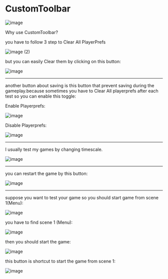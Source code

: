 # CustomToolbar


![image](https://user-images.githubusercontent.com/16706911/68547502-82885680-03f7-11ea-8b93-465e0ffc8207.png)



Why use CustomToolbar?

you have to follow 3 step to Clear All PlayerPrefs 

![image (2)](https://user-images.githubusercontent.com/16706911/68548191-52dd4c80-03ff-11ea-85b6-e9899ab04c34.jpg)

but you can easily Clear them by clicking on this button:

![image](https://user-images.githubusercontent.com/16706911/68548208-799b8300-03ff-11ea-8e97-3d119fa772b0.png)

____________

another button about saving is this button that prevent saving during the gameplay.because sometimes you have to Clear All playerprefs after each test so you can enable this toggle:

Enable Playerprefs:

![image](https://user-images.githubusercontent.com/16706911/68548261-2b3ab400-0400-11ea-8188-8ea0197f0f55.png)

Disable Playerprefs:

![image](https://user-images.githubusercontent.com/16706911/68548270-4279a180-0400-11ea-9353-384c8984ffe0.png)

____________

I usually test my games by changing timescale.

![image](https://user-images.githubusercontent.com/16706911/68548224-b23b5c80-03ff-11ea-9c1f-a23208c8bcf6.png)

____________

you can restart the game by this button:

![image](https://user-images.githubusercontent.com/16706911/68548250-f3337100-03ff-11ea-8389-3ef267ea0a82.png)


____________

suppose you want to test your game so you should start game from scene 1(Menu):

![image](https://user-images.githubusercontent.com/16706911/68548295-8371b600-0400-11ea-8737-a9da3d555df0.png)

you have to find scene 1 (Menu):

![image](https://user-images.githubusercontent.com/16706911/68548309-c2a00700-0400-11ea-9740-128368bd801a.png)

then you should start the game:

![image](https://user-images.githubusercontent.com/16706911/68548331-eebb8800-0400-11ea-9c22-6f28922e76ae.png)


this button is shortcut to start the game from scene 1:

![image](https://user-images.githubusercontent.com/16706911/68548336-0266ee80-0401-11ea-9043-980100848323.png)




